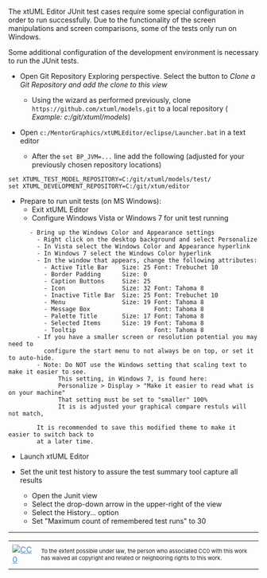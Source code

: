 The xtUML Editor JUnit test cases require some special configuration in order to run successfully.  Due to the functionality of the screen manipulations and screen comparisons, some of the tests only run on Windows.  

Some additional configuration of the development environment is necessary to run the JUnit tests.

- Open Git Repository Exploring perspective.  Select the button to _Clone a Git Repository and add the clone to this view_
  - Using the wizard as performed previously, clone ```https://github.com/xtuml/models.git``` to a local repository ( _Example:  c:/git/xtuml/models_)

- Open ```c:/MentorGraphics/xtUMLEditor/eclipse/Launcher.bat``` in a text editor
  - After the ```set BP_JVM=...``` line add the following (adjusted for your previously chosen repository locations)

```
set XTUML_TEST_MODEL_REPOSITORY=C:/git/xtuml/models/test/
set XTUML_DEVELOPMENT_REPOSITORY=C:/git/xtum/editor
```

- Prepare to run unit tests (on MS Windows):
  - Exit xtUML Editor
  - Configure Windows Vista or Windows 7 for unit test running

```
      - Bring up the Windows Color and Appearance settings
        - Right click on the desktop background and select Personalize
        - In Vista select the Windows Color and Appearance hyperlink
        - In Windows 7 select the Windows Color hyperlink
        - In the window that appears, change the following attributes:
          - Active Title Bar    Size: 25 Font: Trebuchet 10
          - Border Padding      Size: 0
          - Caption Buttons     Size: 25
          - Icon                Size: 32 Font: Tahoma 8
          - Inactive Title Bar  Size: 25 Font: Trebuchet 10
          - Menu                Size: 19 Font: Tahoma 8
          - Message Box                  Font: Tahoma 8
          - Palette Title       Size: 17 Font: Tahoma 8
          - Selected Items      Size: 19 Font: Tahoma 8
          - Tooltip                      Font: Tahoma 8
        - If you have a smaller screen or resolution potential you may need to
          configure the start menu to not always be on top, or set it to auto-hide.
        - Note: Do NOT use the Windows setting that scaling text to make it easier to see. 
              This setting, in Windows 7, is found here:
              Personalize > Display > "Make it easier to read what is on your machine"
              That setting must be set to "smaller" 100%
              It is is adjusted your graphical compare restuls will not match,
              
        It is recommended to save this modified theme to make it easier to switch back to 
        at a later time.
```

  - Launch xtUML Editor

- Set the unit test history to assure the test summary tool capture all results
  - Open the Junit view
  - Select the drop-down arrow in the upper-right of the view
  - Select the History... option
  - Set "Maximum count of remembered test runs" to 30 

<hr style="color: #cccccc;" />

<table>
<tbody>
<tr>
<td><a style="color: #4183c4;" href="http://creativecommons.org/publicdomain/zero/1.0/"><img src="https://camo.githubusercontent.com/c5160f944848828fa33126d9a697e9abe43ea98f/687474703a2f2f692e6372656174697665636f6d6d6f6e732e6f72672f702f7a65726f2f312e302f38387833312e706e67" alt="CC0" data-canonical-src="http://i.creativecommons.org/p/zero/1.0/88x31.png" /></a></td>
<td>
<p style="font-size: 11px;">To the extent possible under law, the person who associated CC0 with this work has waived all copyright and related or neighboring rights to this work.</p>
</td>
</tr>
</tbody>
</table>